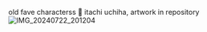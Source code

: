 old fave characterss 🥲
itachi uchiha, artwork in repository 
![IMG_20240722_201204](https://github.com/user-attachments/assets/42f0b4cc-d723-4595-8f51-5b7cae619b51)
